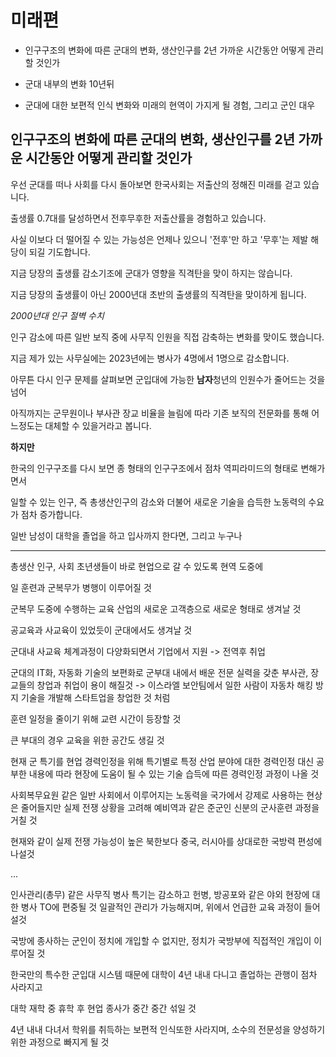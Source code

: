 # 미래편

- 인구구조의 변화에 따른 군대의 변화, 생산인구를 2년 가까운 시간동안 어떻게 관리할 것인가

- 군대 내부의 변화 10년뒤

- 군대에 대한 보편적 인식 변화와 미래의 현역이 가지게 될 경험, 그리고 군인 대우

## 인구구조의 변화에 따른 군대의 변화, 생산인구를 2년 가까운 시간동안 어떻게 관리할 것인가

우선 군대를 떠나 사회를 다시 돌아보면 한국사회는 저출산의 정해진 미래를 걷고 있습니다.

출생률 0.7대를 달성하면서 전후무후한 저출산률을 경험하고 있습니다.

사실 이보다 더 떨어질 수 있는 가능성은 언제나 있으니 '전후'만 하고 '무후'는 제발 해당이 되길 기도합니다.

지금 당장의 출생률 감소기조에 군대가 영향을 직격탄을 맞이 하지는 않습니다.

지금 당장의 출생률이 아닌 2000년대 초반의 출생률의 직격탄을 맞이하게 됩니다.

*2000년대 인구 절벽 수치*

인구 감소에 따른 일반 보직 중에 사무직 인원을 직접 감축하는 변화를 맞이도 했습니다.

지금 제가 있는 사무실에는 2023년에는 병사가 4명에서 1명으로 감소합니다.

아무튼 다시 인구 문제를 살펴보면 군입대에 가능한 **남자**청년의 인원수가 줄어드는 것을 넘어

아직까지는 군무원이나 부사관 장교 비율을 늘림에 따라 기존 보직의 전문화를 통해 어느정도는 대체할 수 있을거라고 봅니다.

**하지만**

한국의 인구구조를 다시 보면 종 형태의 인구구조에서 점차 역피라미드의 형태로 변해가면서

일할 수 있는 인구, 즉 총생산인구의 감소와 더불어 새로운 기술을 습득한 노동력의 수요가 점차 증가합니다.

일반 남성이 대학을 졸업을 하고 입사까지 한다면, 그리고 누구나 



----------

총생산 인구, 사회 초년생들이 바로 현업으로 갈 수 있도록 현역 도중에 

일 훈련과 군복무가 병행이 이루어질 것

군복무 도중에 수행하는 교육 산업의 새로운 고객층으로 새로운 형태로 생겨날 것

공교육과 사교육이 있었듯이 군대에서도 생겨날 것

군대내 사교육 체계과정이 다양화되면서 기업에서 지원 -> 전역후 취업

군대의 IT화, 자동화 기술의 보편화로 군부대 내에서 배운 전문 실력을 갖춘 부사관, 장교들의 창업과 취업이 용이 해질것
-> 이스라엘 보안팀에서 일한 사람이 자동차 해킹 방지 기술을 개발해 스타트업을 창업한 것 처럼

훈련 일정을 줄이기 위해 교련 시간이 등장할 것

큰 부대의 경우 교육을 위한 공간도 생길 것

현재 군 특기를 현업 경력인정을 위해 특기별로 특정 산업 분야에 대한 경력인정 대신
공부한 내용에 따라 현장에 도움이 될 수 있는 기술 습득에 따른 경력인정 과정이 나올 것

사회복무요원 같은 일반 사회에서 이루어지는 노동력을 국가에서 강제로 사용하는 현상은 줄어들지만
실제 전쟁 상황을 고려해 예비역과 같은 준군인 신분의 군사훈련 과정을 거칠 것

현재와 같이 실제 전쟁 가능성이 높은 북한보다 중국, 러시아를 상대로한 국방력 편성에 나설것

...

인사관리(총무) 같은 사무직 병사 특기는 감소하고 헌병, 방공포와 같은 야외 현장에 대한 병사 TO에 편중될 것
일괄적인 관리가 가능해지며, 위에서 언급한 교육 과정이 들어설것

국방에 종사하는 군인이 정치에 개입할 수 없지만, 정치가 국방부에 직접적인 개입이 이루어질 것

한국만의 특수한 군입대 시스템 때문에 대학이 4년 내내 다니고 졸업하는 관행이 점차 사라지고

대학 재학 중 휴학 후 현업 종사가 중간 중간 섞일 것

4년 내내 다녀서 학위를 취득하는 보편적 인식또한 사라지며, 소수의 전문성을 양성하기 위한 과정으로 빠지게 될 것